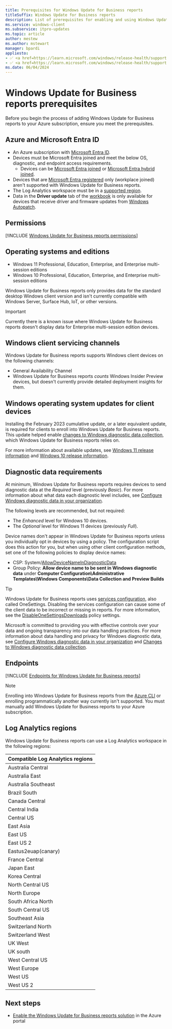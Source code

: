 ```yaml
---
title: Prerequisites for Windows Update for Business reports
titleSuffix: Windows Update for Business reports
description: List of prerequisites for enabling and using Windows Update for Business reports in your organization.
ms.service: windows-client
ms.subservice: itpro-updates
ms.topic: article
author: mestew
ms.author: mstewart
manager: bpardi
appliesto:
- ✅ <a href=https://learn.microsoft.com/windows/release-health/supported-versions-windows-client target=_blank>Windows 11</a>
- ✅ <a href=https://learn.microsoft.com/windows/release-health/supported-versions-windows-client target=_blank>Windows 10</a>
ms.date: 06/04/2024
---
```


# Windows Update for Business reports prerequisites
<!--37063317, 30141258, 37063041-->
Before you begin the process of adding Windows Update for Business reports to your Azure subscription, ensure you meet the prerequisites.

<a name='azure-and-azure-active-directory'></a>

## Azure and Microsoft Entra ID

- An Azure subscription with [Microsoft Entra ID](/azure/active-directory/).
- Devices must be Microsoft Entra joined and meet the below OS, diagnostic, and endpoint access requirements.
  - Devices can be [Microsoft Entra joined](/azure/active-directory/devices/concept-azure-ad-join) or [Microsoft Entra hybrid joined](/azure/active-directory/devices/concept-azure-ad-join-hybrid).
- Devices that are [Microsoft Entra registered](/azure/active-directory/devices/concept-azure-ad-register) only (workplace joined) aren't supported with Windows Update for Business reports.
- The Log Analytics workspace must be in a [supported region](#log-analytics-regions).
- Data in the **Driver update** tab of the [workbook](wufb-reports-workbook.md) is only available for devices that receive driver and firmware updates from [Windows Autopatch](/windows/deployment/windows-autopatch/overview/windows-autopatch-overview).

## Permissions

[!INCLUDE [Windows Update for Business reports permissions](./includes/wufb-reports-admin-center-permissions.md)]

## Operating systems and editions

- Windows 11 Professional, Education, Enterprise, and Enterprise multi-session editions <!--8928451-->
- Windows 10 Professional, Education, Enterprise, and Enterprise multi-session editions

Windows Update for Business reports only provides data for the standard desktop Windows client version and isn't currently compatible with Windows Server, Surface Hub, IoT, or other versions.

> [!Important]
> Currently there is a known issue where Windows Update for Business reports doesn't display data for Enterprise multi-session edition devices. <!--8928451, also listed in FAQ-->

## Windows client servicing channels

Windows Update for Business reports supports Windows client devices on the following channels:

- General Availability Channel
- Windows Update for Business reports *counts* Windows Insider Preview devices, but doesn't currently provide detailed deployment insights for them.

## Windows operating system updates for client devices

Installing the February 2023 cumulative update, or a later equivalent update, is required for clients to enroll into Windows Update for Business reports. This update helped enable [changes to Windows diagnostic data collection](/windows/privacy/changes-to-windows-diagnostic-data-collection#services-that-rely-on-enhanced-diagnostic-data), which Windows Update for Business reports relies on.

For more information about available updates, see [Windows 11 release information](/windows/release-health/windows11-release-information) and [Windows 10 release information](/windows/release-health/release-information).

## Diagnostic data requirements

At minimum, Windows Update for Business reports requires devices to send diagnostic data at the *Required* level (previously *Basic*). For more information about what data each diagnostic level includes, see [Configure Windows diagnostic data in your organization](/windows/privacy/configure-windows-diagnostic-data-in-your-organization).

The following levels are recommended, but not required:

- The *Enhanced* level for Windows 10 devices.
- The *Optional* level for Windows 11 devices (previously *Full*). <!--8027083-->

Device names don't appear in Windows Update for Business reports unless you individually opt in devices by using a policy. The configuration script does this action for you, but when using other client configuration methods, set one of the following policies to display device names:

- CSP: System/[AllowDeviceNameInDiagnosticData](/windows/client-management/mdm/policy-csp-system#system-allowdevicenameindiagnosticdata)
- Group Policy: **Allow device name to be sent in Windows diagnostic data** under **Computer Configuration\Administrative Templates\Windows Components\Data Collection and Preview Builds**

> [!TIP]
> Windows Update for Business reports uses [services configuration](/windows/privacy/manage-connections-from-windows-operating-system-components-to-microsoft-services#bkmk-svccfg), also called OneSettings. Disabling the services configuration can cause some of the client data to be incorrect or missing in reports. For more information, see the [DisableOneSettingsDownloads](/windows/client-management/mdm/policy-csp-system#disableonesettingsdownloads) policy settings.

Microsoft is committed to providing you with effective controls over your data and ongoing transparency into our data handling practices.  For more information about data handling and privacy for Windows diagnostic data, see [Configure Windows diagnostic data in your organization](/windows/privacy/configure-windows-diagnostic-data-in-your-organization) and [Changes to Windows diagnostic data collection](/windows/privacy/changes-to-windows-diagnostic-data-collection#services-that-rely-on-enhanced-diagnostic-data).

## Endpoints

<!--Using include for endpoint access requirements-->
[!INCLUDE [Endpoints for Windows Update for Business reports](./includes/wufb-reports-endpoints.md)]

> [!NOTE]
> Enrolling into Windows Update for Business reports from the [Azure CLI](/cli/azure) or enrolling programmatically another way currently isn't supported. You must manually add Windows Update for Business reports to your Azure subscription.

## Log Analytics regions

Windows Update for Business reports can use a Log Analytics workspace in the following regions:

|Compatible Log Analytics regions |
| ------------------------------- |
|Australia Central |
|Australia East |
|Australia Southeast |
|Brazil South |
|Canada Central |
|Central India |
|Central US |
|East Asia |
|East US |
|East US 2 |
|Eastus2euap(canary) |
|France Central |
|Japan East |
|Korea Central |
|North Central US |
|North Europe |
|South Africa North |
|South Central US |
|Southeast Asia |
|Switzerland North |
|Switzerland West |
|UK West |
|UK south |
|West Central US |
|West Europe |
|West US |
|West US 2 |

## Next steps

- [Enable the Windows Update for Business reports solution](wufb-reports-enable.md) in the Azure portal
